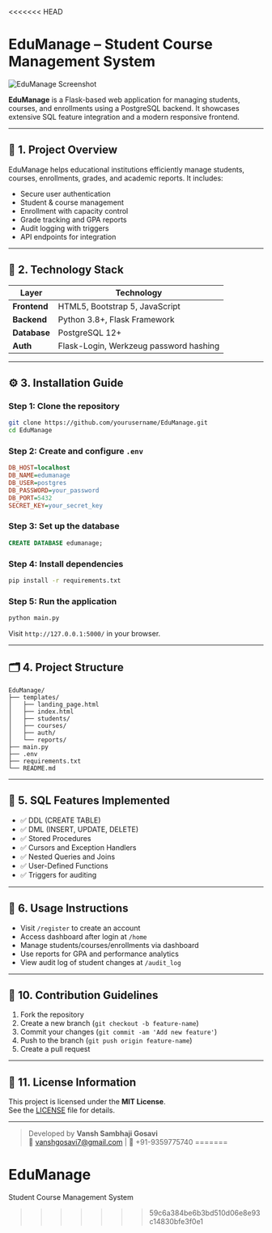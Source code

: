 <<<<<<< HEAD

# EduManage – Student Course Management System

![EduManage Screenshot](https://img.freepik.com/free-vector/online-learning-isometric-concept_1284-17947.jpg)

**EduManage** is a Flask-based web application for managing students, courses, and enrollments using a PostgreSQL backend. It showcases extensive SQL feature integration and a modern responsive frontend.

---

## 🚀 1. Project Overview

EduManage helps educational institutions efficiently manage students, courses, enrollments, grades, and academic reports. It includes:

- Secure user authentication
- Student & course management
- Enrollment with capacity control
- Grade tracking and GPA reports
- Audit logging with triggers
- API endpoints for integration

---

## 🧰 2. Technology Stack

| Layer       | Technology                             |
|-------------|-----------------------------------------|
| **Frontend**| HTML5, Bootstrap 5, JavaScript           |
| **Backend** | Python 3.8+, Flask Framework            |
| **Database**| PostgreSQL 12+                          |
| **Auth**    | Flask-Login, Werkzeug password hashing  |

---

## ⚙️ 3. Installation Guide

### Step 1: Clone the repository
```bash
git clone https://github.com/yourusername/EduManage.git
cd EduManage
```

### Step 2: Create and configure `.env`
```ini
DB_HOST=localhost
DB_NAME=edumanage
DB_USER=postgres
DB_PASSWORD=your_password
DB_PORT=5432
SECRET_KEY=your_secret_key
```

### Step 3: Set up the database
```sql
CREATE DATABASE edumanage;
```

### Step 4: Install dependencies
```bash
pip install -r requirements.txt
```

### Step 5: Run the application
```bash
python main.py
```

Visit `http://127.0.0.1:5000/` in your browser.

---

## 🗂️ 4. Project Structure

```
EduManage/
├── templates/
│   ├── landing_page.html
│   ├── index.html
│   ├── students/
│   ├── courses/
│   ├── auth/
│   └── reports/
├── main.py
├── .env
├── requirements.txt
└── README.md
```

---

## 🧠 5. SQL Features Implemented

- ✅ DDL (CREATE TABLE)
- ✅ DML (INSERT, UPDATE, DELETE)
- ✅ Stored Procedures
- ✅ Cursors and Exception Handlers
- ✅ Nested Queries and Joins
- ✅ User-Defined Functions
- ✅ Triggers for auditing

---

## 🧪 6. Usage Instructions

- Visit `/register` to create an account
- Access dashboard after login at `/home`
- Manage students/courses/enrollments via dashboard
- Use reports for GPA and performance analytics
- View audit log of student changes at `/audit_log`

---

## 🤝 10. Contribution Guidelines

1. Fork the repository
2. Create a new branch (`git checkout -b feature-name`)
3. Commit your changes (`git commit -am 'Add new feature'`)
4. Push to the branch (`git push origin feature-name`)
5. Create a pull request

---

## 📜 11. License Information

This project is licensed under the **MIT License**.  
See the [LICENSE](LICENSE) file for details.

---

> Developed by **Vansh Sambhaji Gosavi**  
> 📧 vanshgosavi7@gmail.com | 📱 +91-9359775740
=======
# EduManage
Student Course Management System
>>>>>>> 59c6a384be6b3bd510d06e8e93c14830bfe3f0e1
